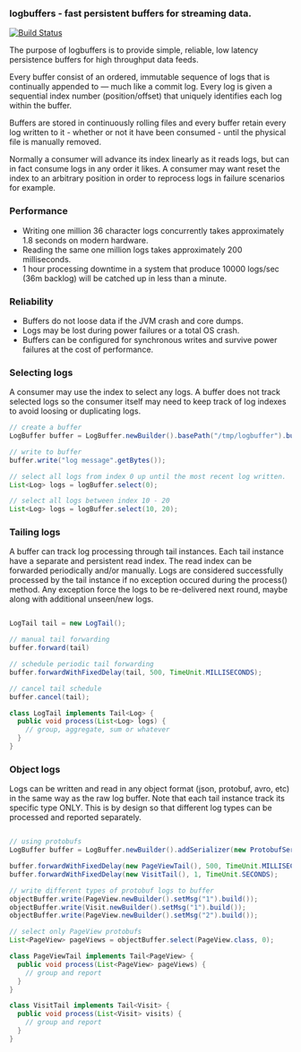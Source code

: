### logbuffers - fast persistent buffers for streaming data. 

[![Build Status](https://travis-ci.org/deephacks/logbuffers.svg?branch=master)](https://travis-ci.org/deephacks/logbuffers)

The purpose of logbuffers is to provide simple, reliable, low latency persistence buffers for high throughput data feeds. 

Every buffer consist of an ordered, immutable sequence of logs that is continually appended to — much like a commit log.
Every log is given a sequential index number (position/offset) that uniquely identifies each log within the buffer.

Buffers are stored in continuously rolling files and every buffer retain every log written to it - whether or not it have been consumed - until the physical file is manually removed. 

Normally a consumer will advance its index linearly as it reads logs, but can in fact consume logs in any order it likes. A consumer may want reset the index to an arbitrary position in order to reprocess logs in failure scenarios for example.

### Performance

- Writing one million 36 character logs concurrently takes approximately 1.8 seconds on modern hardware.
- Reading the same one million logs takes approximately 200 milliseconds.
- 1 hour processing downtime in a system that produce 10000 logs/sec (36m backlog) will be catched up in less than a minute.


### Reliability

- Buffers do not loose data if the JVM crash and core dumps.
- Logs may be lost during power failures or a total OS crash.
- Buffers can be configured for synchronous writes and survive power failures at the cost of performance.


### Selecting logs

A consumer may use the index to select any logs. A buffer does not track selected logs so the consumer itself may need to keep track of log indexes to avoid loosing or duplicating logs. 

```java
// create a buffer
LogBuffer buffer = LogBuffer.newBuilder().basePath("/tmp/logbuffer").build();

// write to buffer
buffer.write("log message".getBytes());

// select all logs from index 0 up until the most recent log written.
List<Log> logs = logBuffer.select(0);

// select all logs between index 10 - 20
List<Log> logs = logBuffer.select(10, 20);

```


### Tailing logs

A buffer can track log processing through tail instances. Each tail instance have a separate and persistent read index. The read index can be forwarded periodically and/or manually. Logs are considered successfully processed by the tail instance if no exception occured during the process() method. Any exception force the logs to be re-delivered next round, maybe along with additional unseen/new logs.


```java

LogTail tail = new LogTail();

// manual tail forwarding
buffer.forward(tail)

// schedule periodic tail forwarding
buffer.forwardWithFixedDelay(tail, 500, TimeUnit.MILLISECONDS);

// cancel tail schedule
buffer.cancel(tail);

class LogTail implements Tail<Log> {
  public void process(List<Log> logs) { 
    // group, aggregate, sum or whatever 
  }
}

```


### Object logs

Logs can be written and read in any object format (json, protobuf, avro, etc) in the same way as the raw log buffer. Note that each
tail instance track its specific type ONLY. This is by design so that different log types can be processed and
reported separately.

```java

// using protobufs
LogBuffer buffer = LogBuffer.newBuilder().addSerializer(new ProtobufSerializer()).build();

buffer.forwardWithFixedDelay(new PageViewTail(), 500, TimeUnit.MILLISECONDS);
buffer.forwardWithFixedDelay(new VisitTail(), 1, TimeUnit.SECONDS);

// write different types of protobuf logs to buffer
objectBuffer.write(PageView.newBuilder().setMsg("1").build());
objectBuffer.write(Visit.newBuilder().setMsg("1").build());
objectBuffer.write(PageView.newBuilder().setMsg("2").build());

// select only PageView protobufs
List<PageView> pageViews = objectBuffer.select(PageView.class, 0);

class PageViewTail implements Tail<PageView> {
  public void process(List<PageView> pageViews) { 
    // group and report 
  }
}

class VisitTail implements Tail<Visit> {
  public void process(List<Visit> visits) { 
    // group and report 
  }
}

```

